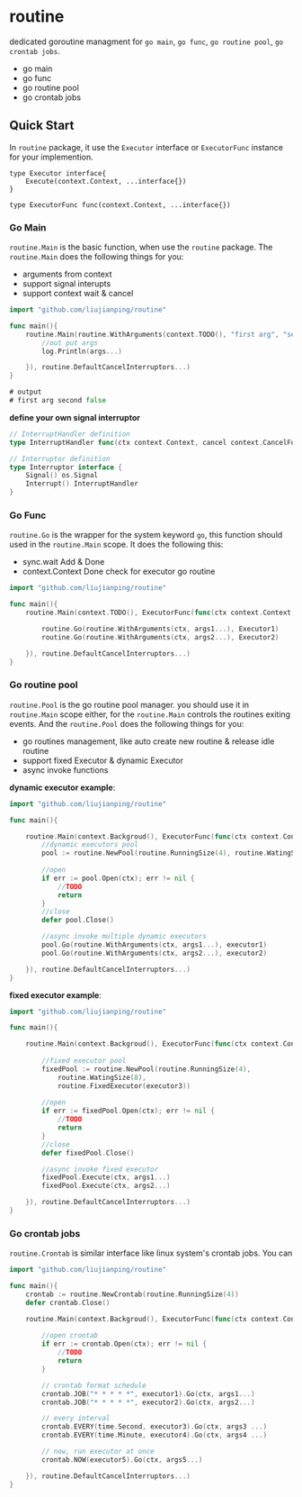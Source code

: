 routine
===

dedicated goroutine managment for `go main`, `go func`, `go routine pool`, `go crontab jobs`.

- go main
- go func
- go routine pool
- go crontab jobs

## Quick Start

In `routine` package, it use the `Executor` interface or `ExecutorFunc` instance for your implemention. 

````
type Executor interface{
    Execute(context.Context, ...interface{})
}

type ExecutorFunc func(context.Context, ...interface{})

````

### Go Main

`routine.Main` is the basic function, when use the `routine` package. The `routine.Main` does the following things for you:

- arguments from context
- support signal interupts
- support context wait & cancel


````go
import "github.com/liujianping/routine"

func main(){
    routine.Main(routine.WithArguments(context.TODO(), "first arg", "second", false), ExecutorFunc(func(ctx context.Context, args ...interface{}){
        //out put args
        log.Println(args...)

    }), routine.DefaultCancelInterruptors...)
}

# output
# first arg second false
````

**define your own signal interruptor**

````go
// InterruptHandler definition
type InterruptHandler func(ctx context.Context, cancel context.CancelFunc) (exit bool)

// Interruptor definition
type Interruptor interface {
	Signal() os.Signal
	Interrupt() InterruptHandler
}
````


### Go Func

`routine.Go` is the wrapper for the system keyword `go`, this function should used in the `routine.Main` scope. It does the following this:

- sync.wait Add & Done
- context.Context Done check for executor go routine

````go
import "github.com/liujianping/routine"

func main(){
    routine.Main(context.TODO(), ExecutorFunc(func(ctx context.Context, args ...interface{}){

        routine.Go(routine.WithArguments(ctx, args1...), Executor1)
        routine.Go(routine.WithArguments(ctx, args2...), Executor2)

    }), routine.DefaultCancelInterruptors...)
}
````

### Go routine pool

`routine.Pool` is the go routine pool manager. you should use it in `routine.Main` scope either, for the `routine.Main` controls the routines exiting events. And the `routine.Pool` does the following things for you:

- go routines management, like auto create new routine & release idle routine
- support fixed Executor & dynamic Executor
- async invoke functions

**dynamic executor example**:

````go
import "github.com/liujianping/routine"

func main(){

    routine.Main(context.Backgroud(), ExecutorFunc(func(ctx context.Context, args ...interface{}){
        //dynamic executors pool
        pool := routine.NewPool(routine.RunningSize(4), routine.WatingSize(8))
       
        //open
        if err := pool.Open(ctx); err != nil {
            //TODO
            return
        }
        //close
        defer pool.Close()

        //async invoke multiple dynamic executors
        pool.Go(routine.WithArguments(ctx, args1...), executor1)
        pool.Go(routine.WithArguments(ctx, args2...), executor2)

    }), routine.DefaultCancelInterruptors...)
}
````

**fixed executor example**:

````go
import "github.com/liujianping/routine"

func main(){

    routine.Main(context.Backgroud(), ExecutorFunc(func(ctx context.Context, args ...interface{}){
       
        //fixed executor pool
        fixedPool := routine.NewPool(routine.RunningSize(4), 
            routine.WatingSize(8),
            routine.FixedExecutor(executor3))
        
        //open
        if err := fixedPool.Open(ctx); err != nil {
            //TODO
            return
        }
        //close
        defer fixedPool.Close()

        //async invoke fixed executor
        fixedPool.Execute(ctx, args1...)
        fixedPool.Execute(ctx, args2...)

    }), routine.DefaultCancelInterruptors...)
}
````

### Go crontab jobs

`routine.Crontab` is similar interface like linux system's crontab jobs. You can 

````go
import "github.com/liujianping/routine"

func main(){
    crontab := routine.NewCrontab(routine.RunningSize(4))
    defer crontab.Close()

    routine.Main(context.Backgroud(), ExecutorFunc(func(ctx context.Context, args ...interface{}){
        
        //open crontab
        if err := crontab.Open(ctx); err != nil {
            //TODO
            return
        }

        // crontab format schedule
        crontab.JOB("* * * * *", executor1).Go(ctx, args1...)
        crontab.JOB("* * * * *", executor2).Go(ctx, args2...)

        // every interval
        crontab.EVERY(time.Second, executor3).Go(ctx, args3 ...)
        crontab.EVERY(time.Minute, executor4).Go(ctx, args4 ...)

        // now, run executor at once
        crontab.NOW(executor5).Go(ctx, args5...)

    }), routine.DefaultCancelInterruptors...)
}
````

